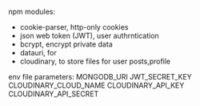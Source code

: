 npm modules:

- cookie-parser, http-only cookies
- json web token (JWT), user authrntication
- bcrypt, encrypt private data
- datauri, for
- cloudinary, to store files for user posts,profile

env file parameters:
MONGODB_URI
JWT_SECRET_KEY
CLOUDINARY_CLOUD_NAME
CLOUDINARY_API_KEY
CLOUDINARY_API_SECRET
